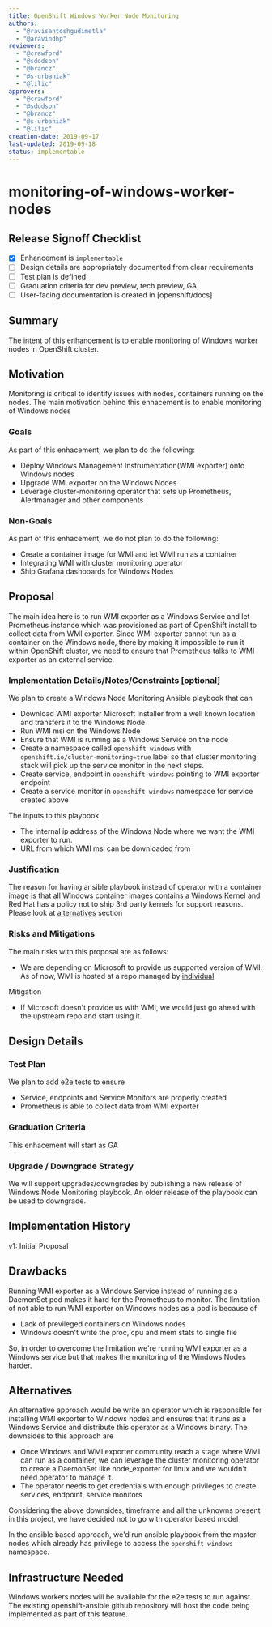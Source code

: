 ```yaml
---
title: OpenShift Windows Worker Node Monitoring
authors:
  - "@ravisantoshgudimetla"
  - "@aravindhp"
reviewers:
  - "@crawford"
  - "@sdodson"
  - "@brancz"
  - "@s-urbaniak"
  - "@lilic"
approvers:
  - "@crawford"
  - "@sdodson"
  - "@brancz"
  - "@s-urbaniak"
  - "@lilic"
creation-date: 2019-09-17
last-updated: 2019-09-18
status: implementable
---
```


# monitoring-of-windows-worker-nodes

## Release Signoff Checklist

- [x] Enhancement is `implementable`
- [ ] Design details are appropriately documented from clear requirements
- [ ] Test plan is defined
- [ ] Graduation criteria for dev preview, tech preview, GA
- [ ] User-facing documentation is created in [openshift/docs]

## Summary

The intent of this enhancement is to enable monitoring of Windows worker nodes
in OpenShift cluster.

## Motivation

Monitoring is critical to identify issues with nodes, containers running on the
nodes. The main motivation behind this enhacement is to enable monitoring of
Windows nodes

### Goals

As part of this enhacement, we plan to do the following:
* Deploy Windows Management Instrumentation(WMI exporter) onto Windows nodes
* Upgrade WMI exporter on the Windows Nodes
* Leverage cluster-monitoring operator that sets up Prometheus, Alertmanager
  and other components

### Non-Goals

As part of this enhacement, we do not plan to do the following:
* Create a container image for WMI and let WMI run as a container
* Integrating WMI with cluster monitoring operator
* Ship Grafana dashboards for Windows Nodes

## Proposal

The main idea here is to run WMI exporter as a Windows Service and let 
Prometheus instance which was provisioned as part of OpenShift install to 
collect data from WMI exporter. Since WMI exporter cannot run as a container
on the Windows node, there by making it impossible to run it within OpenShift cluster, 
we need to ensure that Prometheus talks to WMI exporter as an external service.


### Implementation Details/Notes/Constraints [optional]

We plan to create a Windows Node Monitoring Ansible playbook that can
* Download WMI exporter Microsoft Installer from a well known location and 
transfers it to the Windows Node
* Run WMI msi on the Windows Node
* Ensure that WMI is running as a Windows Service on the node
* Create a namespace called `openshift-windows` with 
  `openshift.io/cluster-monitoring=true` label so that cluster monitoring
  stack will pick up the service monitor in the next steps.
* Create service, endpoint in `openshift-windows` pointing to WMI exporter 
  endpoint
* Create a service monitor in `openshift-windows` namespace for service
  created above

The inputs to this playbook
* The internal ip address of the Windows Node where we want the WMI exporter
  to run.
* URL from which WMI msi can be downloaded from

### Justification

The reason for having ansible playbook instead of operator with a container
image is that all Windows container images contains a Windows Kernel and 
Red Hat has a policy not to ship 3rd party kernels for support reasons. Please
look at [alternatives](#Alternatives) section

### Risks and Mitigations

The main risks with this proposal are as follows:
* We are depending on Microsoft to provide us supported version of WMI. As of 
  now, WMI is hosted at a repo managed by 
  [individual](https://github.com/martinlindhe/wmi_exporter).
  
  
Mitigation
* If Microsoft doesn't provide us with WMI, we would just go ahead with the 
  upstream repo and start using it.

## Design Details

### Test Plan

We plan to add e2e tests to ensure
* Service, endpoints and Service Monitors are properly created
* Prometheus is able to collect data from WMI exporter  

### Graduation Criteria

This enhacement will start as GA

### Upgrade / Downgrade Strategy

We will support upgrades/downgrades by publishing a new release of Windows Node
Monitoring playbook. An older release of the playbook can be used to downgrade.

## Implementation History

v1: Initial Proposal

## Drawbacks

Running WMI exporter as a Windows Service instead of running as a DaemonSet pod
makes it hard for the Prometheus to monitor. The limitation of not able to run
WMI exporter on Windows nodes as a pod is because of 
* Lack of previleged containers on Windows nodes 
* Windows doesn't write the proc, cpu and mem stats to single file

So, in order to overcome the limitation we're running WMI exporter as a Windows
service but that makes the monitoring of the Windows Nodes harder.
 

## Alternatives

An alternative approach would be write an operator which is responsible for 
installing WMI exporter to Windows nodes and ensures that it runs as a
Windows Service and distribute this operator as a Windows binary. The downsides
to this approach are 
* Once Windows and WMI exporter community reach a stage where WMI can run as a 
  container, we can leverage the cluster monitoring operator to create a 
  DaemonSet like node_exporter for linux and we wouldn't need operator to 
  manage it.
* The operator needs to get credentials with enough privileges to create 
  services, endpoint, service monitors

Considering the above downsides, timeframe and all the unknowns present in this
project, we have decided not to go with operator based model

In the ansible based approach, we'd run ansible playbook from the master nodes
which already has privilege to access the `openshift-windows` namespace. 

## Infrastructure Needed

Windows workers nodes will be available for the e2e tests to run against. The
existing openshift-ansible github repository will host the code being 
implemented as part of this feature.
